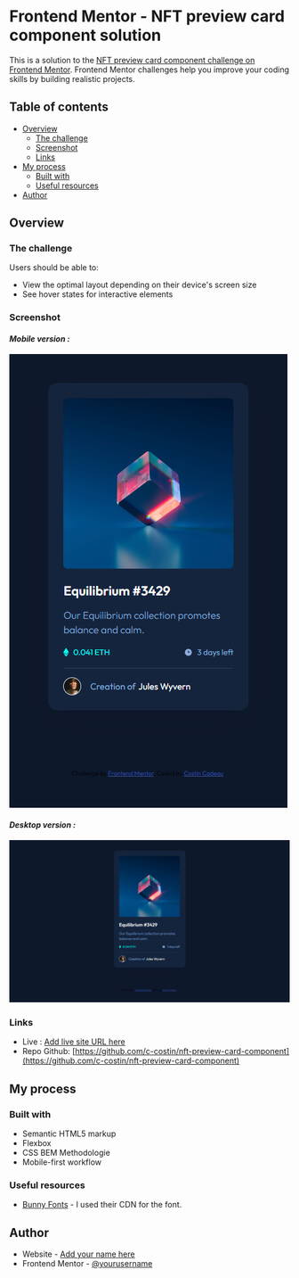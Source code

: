 # Frontend Mentor - NFT preview card component solution

This is a solution to the [NFT preview card component challenge on Frontend Mentor](https://www.frontendmentor.io/challenges/nft-preview-card-component-SbdUL_w0U). Frontend Mentor challenges help you improve your coding skills by building realistic projects. 

## Table of contents

- [Overview](#overview)
  - [The challenge](#the-challenge)
  - [Screenshot](#screenshot)
  - [Links](#links)
- [My process](#my-process)
  - [Built with](#built-with)
  - [Useful resources](#useful-resources)
- [Author](#author)

## Overview

### The challenge

Users should be able to:

- View the optimal layout depending on their device's screen size
- See hover states for interactive elements

### Screenshot

#### *Mobile version :*
![](./docs/screenshots/mobile.png)

#### *Desktop version :*
![](./docs/screenshots/desktop.png)

### Links

- Live : [Add live site URL here](https://your-live-site-url.com)
- Repo Github: [https://github.com/c-costin/nft-preview-card-component](https://github.com/c-costin/nft-preview-card-component)

## My process

### Built with

- Semantic HTML5 markup
- Flexbox
- CSS BEM Methodologie
- Mobile-first workflow

### Useful resources

- [Bunny Fonts](https://fonts.bunny.net/) - I used their CDN for the font.

## Author

- Website - [Add your name here](https://www.your-site.com)
- Frontend Mentor - [@yourusername](https://www.frontendmentor.io/profile/yourusername)